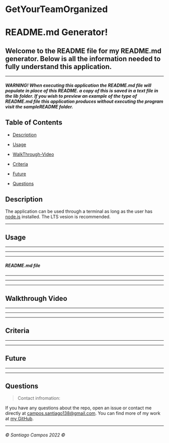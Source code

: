 # GetYourTeamOrganized

# README.md Generator!

## Welcome to the README file for my README.md generator. Below is all the information needed to fully understand this application.
---

##### *WARNING! When executing this application the README.md file will populate in place of this README. a copy of this is saved in a text file in the lib folder. If you wish to preview an example of the type of README.md file this application produces without executing the program visit the sampleREADME folder.*



## Table of Contents

* [Description](#description)

* [Usage](#usage)

* [WalkThrough-Video](#walkthrough-video)


* [Criteria](#criteria)

* [Future](#future)

* [Questions](#questions)





## Description


 The application can be used through a terminal as long as the user has [node.js](https://nodejs.org/en/download/) installed. The LTS vesion is recommended. 


---


## Usage


---


---

 




---


##### *README.md file*




---



---



---


## Walkthrough Video




---


---



---


## Criteria

---



---

## Future

---


---

## Questions

>Contact infromation:

If you have any questions about the repo, open an issue or contact me directly at campos.santiago138@gmail.com. You can find
more of my work at [my GitHub](https://github.com/Everyone1138).

---

###### ©️ Santiago Campos 2022 ©️